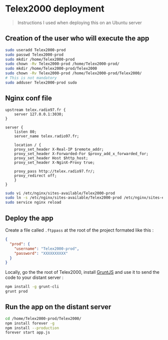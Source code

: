 # Telex2000 deployment
> Instructions I used when deploying this on an Ubuntu server

## Creation of the user who will execute the app
```sh
sudo useradd Telex2000-prod
sudo passwd Telex2000-prod
sudo mkdir /home/Telex2000-prod
sudo chown -Rv Telex2000-prod /home/Telex2000-prod/
sudo mkdir /home/Telex2000-prod/Telex2000
sudo chown -Rv Telex2000-prod /home/Telex2000-prod/Telex2000/ 
# This is not mandatory
sudo adduser Telex2000-prod sudo
```

## Nginx conf file
```.nginxconf
upstream telex.radio97.fr {
    server 127.0.0.1:3030;
}

server {
    listen 80;
    server_name telex.radio97.fr;

    location / {
    proxy_set_header X-Real-IP $remote_addr;
    proxy_set_header X-Forwarded-For $proxy_add_x_forwarded_for;
    proxy_set_header Host $http_host;
    proxy_set_header X-NginX-Proxy true;

    proxy_pass http://telex.radio97.fr/;
    proxy_redirect off;
    }
}
```

```sh
sudo vi /etc/nginx/sites-available/Telex2000-prod
sudo ln -s /etc/nginx/sites-available/Telex2000-prod /etc/nginx/sites-enabled/
sudo service nginx reload
```

## Deploy the app
Create a file called `.ftppass` at the root of the project formated like this :
```json
{
  "prod": {
    "username": "Telex2000-prod",
    "password": "XXXXXXXXXX"
  }
}
```
Locally, go the the root of Telex2000, install [GruntJS](http://gruntjs.com/) and use it to send the code to your distant server :
```sh
npm install -g grunt-cli 
grunt prod
```


## Run the app on the distant server
```sh
cd /home/Telex2000-prod/Telex2000/
npm install forever -g 
npm install --production
forever start app.js
```